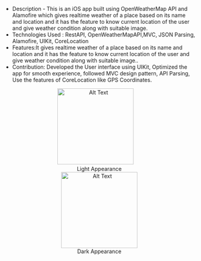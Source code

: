 * Description - This is an iOS app built using OpenWeatherMap API and Alamofire which gives realtime weather of a place based on its name and location and it has the feature to know current location of the user and give weather condition along with suitable image.
* Technologies Used : RestAPI, OpenWeatherMapAPI,MVC, JSON Parsing, Alamofire, UIKit, CoreLocation
* Features:It gives realtime weather of a place based on its name and location and it has the feature to know current location of the user and give weather condition along with suitable image..
* Contribution: Developed the User interface using UIKit, Optimized the app for smooth experience, followed MVC design pattern, API Parsing, Use the features of CoreLocation like GPS Coordinates.

<figure align="center">
  
  <img src="https://github.com/user-attachments/assets/b8840a7d-58f3-4256-a3d1-e8c3d16d1b03" alt="Alt Text" width="200"/>
     &nbsp;&nbsp;&nbsp;&nbsp;
 <div class="caption">Light Appearance</div>
 <img src="https://github.com/user-attachments/assets/1831f4b6-77cb-473a-8142-b8c8dd8488eb" alt="Alt Text" width="200"/>
 <div class="caption">Dark Appearance</div>
 
</figure>



